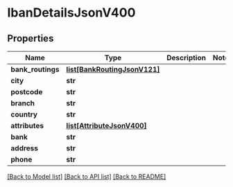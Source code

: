 # IbanDetailsJsonV400

## Properties
Name | Type | Description | Notes
------------ | ------------- | ------------- | -------------
**bank_routings** | [**list[BankRoutingJsonV121]**](BankRoutingJsonV121.md) |  | 
**city** | **str** |  | 
**postcode** | **str** |  | 
**branch** | **str** |  | 
**country** | **str** |  | 
**attributes** | [**list[AttributeJsonV400]**](AttributeJsonV400.md) |  | 
**bank** | **str** |  | 
**address** | **str** |  | 
**phone** | **str** |  | 

[[Back to Model list]](../README.md#documentation-for-models) [[Back to API list]](../README.md#documentation-for-api-endpoints) [[Back to README]](../README.md)


